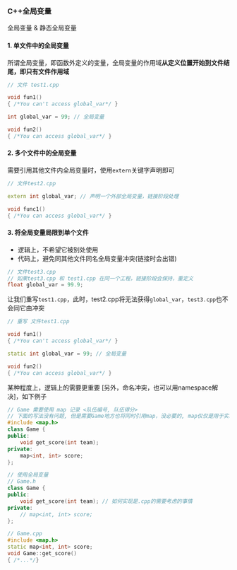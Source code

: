 ### C++全局变量

全局变量 & 静态全局变量



#### 1. 单文件中的全局变量

所谓全局变量，即函数外定义的变量，全局变量的作用域**从定义位置开始到文件结尾，即只有文件作用域**

```c++
// 文件 test1.cpp

void fun1()
{ /*You can't access global_var*/ }

int global_var = 99; // 全局变量

void fun2()
{ /*You can access global_var*/ }
```



#### 2. 多个文件中的全局变量

需要引用其他文件内全局变量时，使用`extern`关键字声明即可

```c++
// 文件test2.cpp

extern int global_var; // 声明一个外部全局变量，链接阶段处理

void func1()
{ /*You can access global_var*/ }
```



#### 3. 将全局变量局限到单个文件

-   逻辑上，不希望它被别处使用
-   代码上，避免同其他文件同名全局变量冲突(链接时会出错)

```c++
// 文件test3.cpp
// 如果test3.cpp 和 test1.cpp 在同一个工程，链接阶段会保持，重定义
float global_var = 99.9;
```



让我们重写`test1.cpp`，此时，test2.cpp将无法获得`global_var`，`test3.cpp`也不会同它由冲突

```c++
// 重写 文件test1.cpp

void fun1()
{ /*You can't access global_var*/ }

static int global_var = 99; // 全局变量

void fun2()
{ /*You can access global_var*/ }
```



某种程度上，逻辑上的需要更重要 [另外，命名冲突，也可以用namespace解决]，如下例子

```c++
// Game 需要使用 map 记录 <队伍编号, 队伍得分>
// 下面的写法没有问题, 但是需要Game地方也将同时引用map，没必要的, map仅仅是用于实现Game, 成员含义并不强[这个例子也许不那么合适]
#include <map.h>
class Game {
public:
    void get_score(int team);
private:
    map<int, int> score;
};

// 使用全局变量
// Game.h
class Game {
public:
    void get_score(int team); // 如何实现是.cpp的需要考虑的事情
private:
    // map<int, int> score;
};

// Game.cpp
#include <map.h>
static map<int, int> score;
void Game::get_score()
{ /*...*/}
```



